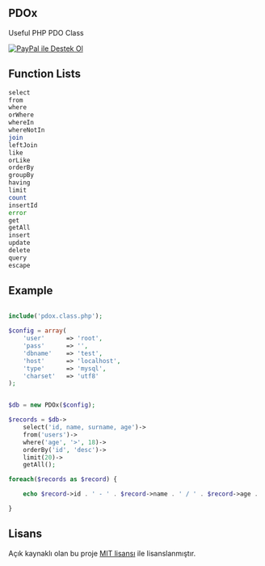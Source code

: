 ## PDOx
Useful PHP PDO Class

[![PayPal ile Destek Ol][paypal-donate-img]][paypal-donate-url]


## Function Lists
```php
select
from
where
orWhere
whereIn
whereNotIn
join
leftJoin
like
orLike
orderBy
groupBy
having
limit
count
insertId
error
get
getAll
insert
update
delete
query
escape
```

## Example
```php

include('pdox.class.php');

$config = array(
	'user'		=> 'root',
	'pass'		=> '',
	'dbname'	=> 'test',
	'host'		=> 'localhost',
	'type'		=> 'mysql',
	'charset'	=> 'utf8'
);


$db = new PDOx($config);

$records = $db->
	select('id, name, surname, age')->
	from('users')->
	where('age', '>', 18)->
	orderBy('id', 'desc')->
	limit(20)->
	getAll();

foreach($records as $record) {

	echo $record->id . ' - ' . $record->name . ' / ' . $record->age . '<br />';

}
```
## Lisans
Açık kaynaklı olan bu proje [MIT lisansı][mit-url] ile lisanslanmıştır.

[paypal-donate-img]: http://img.shields.io/badge/PayPal-donate-brightgreen.svg
[paypal-donate-url]: http://burakdemirtas.org
[mit-url]: http://opensource.org/licenses/MIT
